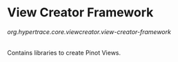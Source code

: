 # View Creator Framework
###### org.hypertrace.core.viewcreator.view-creator-framework

Contains libraries to create Pinot Views.
